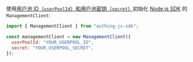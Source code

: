 使用[用户池 ID（`userPoolId`）和用户池密钥（`secret`）](/guides/faqs/get-userpool-id-and-secret.md)初始化 [Node.js SDK](/reference-new/standard-web-application/sdk-for-node/) 的 `ManagementClient`:

```js
import { ManagementClient } from "authing-js-sdk";

const managementClient = new ManagementClient({
  userPoolId: "YOUR_USERPOOL_ID",
  secret: "YOUR_USERPOOL_SECRET",
});
```
